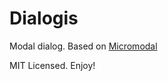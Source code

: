 # Dialogis

Modal dialog. Based on [Micromodal](https://github.com/Ghosh/micromodal)

MIT Licensed. Enjoy!

